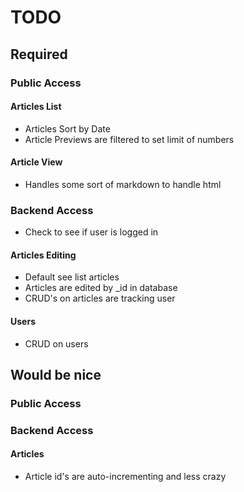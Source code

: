 # TODO

## Required

### Public Access

#### Articles List
- Articles Sort by Date
- Article Previews are filtered to set limit of numbers

#### Article View
- Handles some sort of markdown to handle html

### Backend Access
- Check to see if user is logged in

#### Articles Editing
- Default see list articles
- Articles are edited by _id in database
- CRUD's on articles are tracking user

#### Users
- CRUD on users

## Would be nice

### Public Access

### Backend Access

#### Articles
- Article id's are auto-incrementing and less crazy